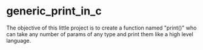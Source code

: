 # generic_print_in_c
The objective of this little project is to create a function named "print()" who can take any number of params of any type and print them like a high level language.
